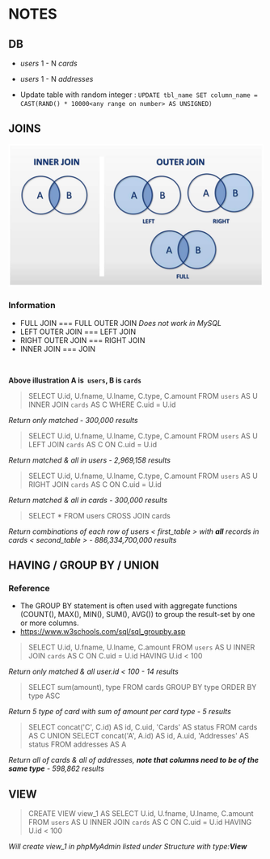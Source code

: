 # NOTES

## DB 

- *users* 1 - N *cards*
- *users* 1 - N *addresses*

- Update table with random integer : `UPDATE tbl_name SET column_name = CAST(RAND() * 10000<any range on number> AS UNSIGNED)`

 ## JOINS

<img src="./assets/join-illustration.jpg"/>

### Information

- FULL JOIN === FULL OUTER JOIN *Does not work in MySQL*
- LEFT OUTER JOIN === LEFT JOIN
- RIGHT OUTER JOIN === RIGHT JOIN
- INNER JOIN === JOIN
<br>

**Above illustration A is` users`, B is `cards`**
<br>

> SELECT U.id, U.fname, U.lname, C.type, C.amount
FROM `users` AS U 
INNER JOIN `cards` AS C 
WHERE C.uid = U.id

*Return only matched - 300,000 results*
<br>

> SELECT U.id, U.fname, U.lname, C.type, C.amount
FROM `users` AS U 
LEFT JOIN `cards` AS C 
ON C.uid = U.id

*Return matched & all in users - 2,969,158 results*
<br>

> SELECT U.id, U.fname, U.lname, C.type, C.amount
FROM `users` AS U 
RIGHT JOIN `cards` AS C 
ON C.uid = U.id

*Return matched & all in cards - 300,000 results*
<br>

> SELECT *
FROM users
CROSS JOIN cards

*Return combinations of each row of users < first_table > with **all** records in cards < second_table > - 886,334,700,000 results*
<br>

## HAVING / GROUP BY / UNION

### Reference

- The GROUP BY statement is often used with aggregate functions (COUNT(), MAX(), MIN(), SUM(), AVG()) to group the result-set by one or more columns.
- https://www.w3schools.com/sql/sql_groupby.asp

> SELECT U.id, U.fname, U.lname, C.amount
FROM `users` AS U 
INNER JOIN `cards` AS C 
ON C.uid = U.id
HAVING U.id < 100

*Return only matched & all user.id < 100 - 14 results*
<br>

> SELECT sum(amount), type
FROM cards
GROUP BY type
ORDER BY type ASC

*Return 5 type of card with sum of amount per card type - 5 results*
<br>

> SELECT concat('C', C.id) AS id, C.uid, 'Cards' AS status
FROM cards AS C
UNION
SELECT concat('A', A.id) AS id, A.uid, 'Addresses' AS status
FROM addresses AS A

*Return all of cards & all of addresses, **note that columns need to be of the same type** - 598,862  results*
<br>

## VIEW

> CREATE VIEW view_1 AS
SELECT U.id, U.fname, U.lname, C.amount
FROM `users` AS U 
INNER JOIN `cards` AS C 
ON C.uid = U.id
HAVING U.id < 100

*Will create view_1 in phpMyAdmin listed under Structure with type:**View***
<br>